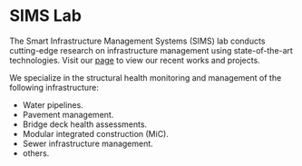 # SIMS Lab 

The Smart Infrastructure Management Systems (SIMS) lab conducts cutting-edge research on infrastructure management using state-of-the-art technologies. Visit our [page](https://simslabs.github.io/home/) to view our recent works and projects. 

We specialize in the structural health monitoring and management of the following infrastructure: 

- Water pipelines. 
- Pavement management. 
- Bridge deck health assessments. 
- Modular integrated construction (MiC).
- Sewer infrastructure management.
- others. 
